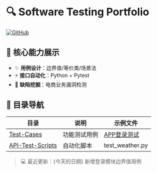 # 🔍 Software Testing Portfolio 
[![GitHub](https://img.shields.io/badge/Status-Active-brightgreen)](https://github.com/rarecard) 

## 🚀 核心能力展示
- ✨ **用例设计**：边界值/等价类/场景法  
- ⚡ **接口自动化**：Python + Pytest  
- 🐞 **缺陷挖掘**：电商业务漏洞检测  

## 📂 目录导航
| 目录                | 说明                  | 示例文件                  |
|---------------------|-----------------------|---------------------------|
| [Test-Cases](/Test-Cases) | 功能测试用例          | [APP登录测试](/Test-Cases/APP_Login_Test.md) |
| [API-Test-Scripts](/API-Test-Scripts) | 自动化脚本 | test_weather.py |

> 💻 最近更新：{今天的日期} 新增登录模块边界值用例
